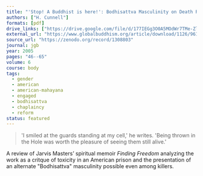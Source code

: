 ```yaml
---
title: "'Stop! A Buddhist is here!': Bodhisattva Masculinity on Death Row"
authors: ["H. Cunnell"]
formats: [pdf]
drive_links: ["https://drive.google.com/file/d/177IEGg3O0A5MOdWr7TMe-ZlLNM1mPrI3/view?usp=drivesdk"]
external_url: "https://www.globalbuddhism.org/article/download/1126/961"
source_url: "https://zenodo.org/record/1308803"
journal: jgb
year: 2005
pages: "46--65"
volume: 6
course: body
tags:
  - gender
  - american
  - american-mahayana
  - engaged
  - bodhisattva
  - chaplaincy
  - reform
status: featured
---
```


>  'I smiled at the guards standing at my cell,' he writes. 'Being thrown in the Hole was worth the pleasure of seeing them still alive.'

A review of Jarvis Masters’ spiritual memoir *Finding Freedom* analyzing the work as a critque of toxicity in an American prison and the presentation of an alternate "Bodhisattva" masculinity possible even among killers.
